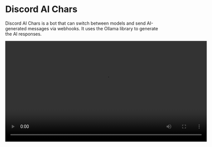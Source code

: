 # Discord AI Chars

Discord AI Chars is a bot that can switch between models and send AI-generated messages via webhooks. It uses the Ollama library to generate the AI responses.

<video src="https://s.warze.org/discordaichars.mp4" width="640"/>

## Features

- Switch between different AI models that are created by users
- Send AI-generated messages via webhooks

## Commands

- `!create`: Create a new model
- `!delete [name]`: Delete a model, if you own it
- `!prompt [name] [prompt]`: Shows or edit prompt for a model, if you own it
- `!transfer [name] [user]`: Transfer ownership of a model to another user
- `!list`: List all models
- `!info [name]`: Show info about a model
- `!ask [name] [prompt]`: Talk to a model directly
- `!clear [name]`: Clear the previous messages for a model
- `!default [name]`: Set the default model for the channel. Not specifying a model will clear the default model
- `!help`: Show the help message
- `!basemodel`: Show the base model

## Requirements

- [Node.js](https://nodejs.org/)
- [Ollama](https://ollama.com/download)

## Setup

1. Clone the repository
2. Install the dependencies with `npm install`
3. Copy `example.env` to `.env` and fill in the required values
4. Download the model of your choice from [Ollama](https://ollama.com/library), example: `ollama run llama3`
5. Run the bot with `node main.js`

## Contributing

Pull requests are welcome.

## License

[MIT](https://choosealicense.com/licenses/mit/)
